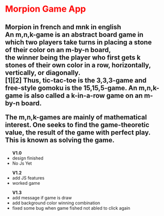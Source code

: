 <h1 style = "color : red">Morpion Game App </h1>
<h2>
Morpion in french and mnk in english <br>
An m,n,k-game is an abstract board game in which two players take turns in placing a stone of their color on an m-by-n board, 
<br>the winner being the player who first gets k stones of their own color in a row, horizontally, vertically, or diagonally.<br>[1][2] Thus, tic-tac-toe is the 3,3,3-game and free-style gomoku is the 15,15,5-game. An m,n,k-game is also called a k-in-a-row game on an m-by-n board.

The m,n,k-games are mainly of mathematical interest. One seeks to find the game-theoretic value, the result of the game with perfect play. This is known as solving the game.
</h2>
<ul>
    <b>V1.0</b>
    <li>design finished</li>
    <li>No Js Yet</li>
</ul>
<ul>
    <b>V1.2</b>
    <li>add JS features</li>
    <li>worked game</li>
</ul>
<ul>
    <b>V1.3</b>
    <li>add message if game is draw</li>
    <li>add background color winning combination</li>
    <li>fixed some bug when game fished not abled to click again </li>
</ul>

